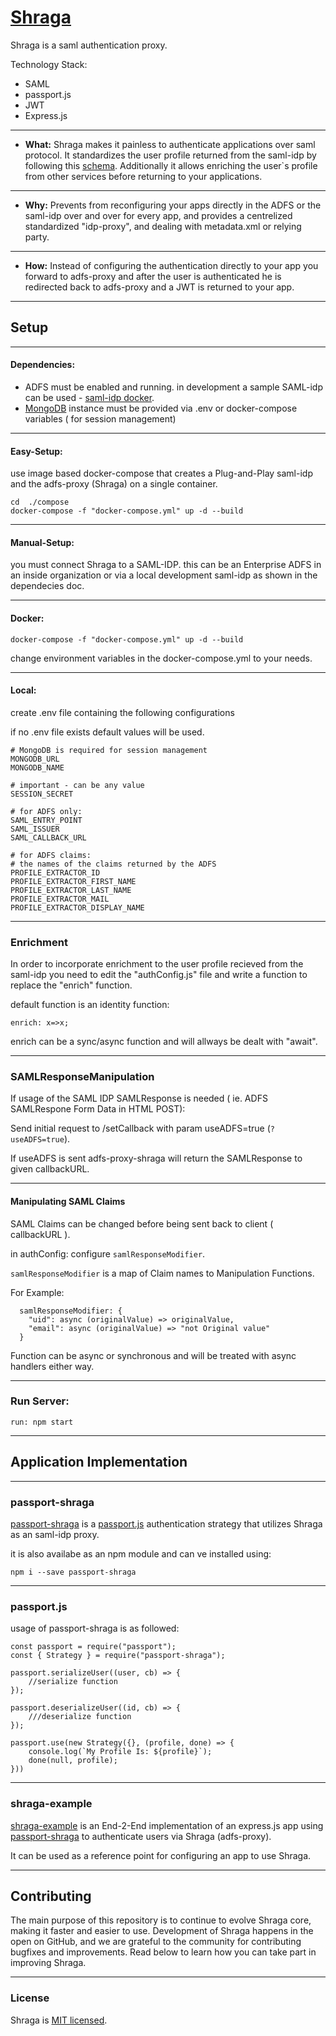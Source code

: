 # [Shraga](https://shragauser.github.io/adfs-proxy-shraga/)

Shraga is a saml authentication proxy.

Technology Stack:
* SAML
* passport.js
* JWT
* Express.js

----

* **What:** Shraga makes it painless to authenticate applications over saml protocol.
It standardizes the user profile returned from the saml-idp by following this [schema](https://tools.ietf.org/html/draft-smarr-vcarddav-portable-contacts-00).
Additionally it allows enriching the user`s profile from other services before returning to your applications.

----

* **Why:** Prevents from reconfiguring your apps directly in the ADFS or the saml-idp over and over for every app, and provides a centrelized standardized "idp-proxy", and dealing with metadata.xml or relying party.

----

* **How:** Instead of configuring the authentication directly to your app you forward to adfs-proxy and after the user is authenticated he is redirected back to adfs-proxy and a JWT is returned to your app.


---

## Setup

----
#### Dependencies:
* ADFS must be enabled and running. in development a sample SAML-idp can be used - [saml-idp docker](https://github.com/kristophjunge/docker-test-saml-idp).
* [MongoDB](https://www.mongodb.com/) instance must be provided via .env or docker-compose variables ( for session management)

----

#### Easy-Setup:
use image based docker-compose that creates a Plug-and-Play saml-idp and the adfs-proxy (Shraga) on a single container. 

```
cd  ./compose
docker-compose -f "docker-compose.yml" up -d --build
```

----

#### Manual-Setup:
you must connect Shraga to a SAML-IDP. this can be an Enterprise ADFS in an inside organization or via a local development saml-idp as shown in the dependecies doc.

----

#### Docker:

 ```
 docker-compose -f "docker-compose.yml" up -d --build
 ```

 change environment variables in the docker-compose.yml to your needs. 

----
#### Local: 
create .env file containing the following configurations

if no .env file exists default values will be used.
```
# MongoDB is required for session management
MONGODB_URL
MONGODB_NAME

# important - can be any value
SESSION_SECRET

# for ADFS only:
SAML_ENTRY_POINT
SAML_ISSUER
SAML_CALLBACK_URL

# for ADFS claims:
# the names of the claims returned by the ADFS
PROFILE_EXTRACTOR_ID
PROFILE_EXTRACTOR_FIRST_NAME
PROFILE_EXTRACTOR_LAST_NAME
PROFILE_EXTRACTOR_MAIL
PROFILE_EXTRACTOR_DISPLAY_NAME
```

----

### Enrichment
In order to incorporate enrichment to the user profile recieved from the saml-idp you need to edit the "authConfig.js" file and write a function to replace the "enrich" function.

default function is an identity function:
```
enrich: x=>x;
```
enrich can be a sync/async function and will allways be dealt with "await". 

----

### SAMLResponseManipulation
If usage of the SAML IDP SAMLResponse is needed ( ie. ADFS SAMLRespone Form Data in HTML POST):


Send initial request to /setCallback with param useADFS=true (```?useADFS=true```).

If useADFS is sent adfs-proxy-shraga will return the SAMLResponse to given callbackURL.

---

#### Manipulating SAML Claims

SAML Claims can be changed before being sent back to client ( callbackURL ).

in authConfig: configure ```samlResponseModifier```.

```samlResponseModifier``` is a map of Claim names to Manipulation Functions. 

For Example:

```
  samlResponseModifier: {
    "uid": async (originalValue) => originalValue,
    "email": async (originalValue) => "not Original value"
  }
```

Function can be async or synchronous and will be treated with async handlers either way. 


----
### Run Server: 
```
run: npm start
```


---

## Application Implementation

----
### passport-shraga

[passport-shraga](https://github.com/ShragaUser/passport-shraga) is a [passport.js](http://www.passportjs.org/) authentication strategy that utilizes Shraga as an saml-idp proxy. 

it is also availabe as an npm module and can ve installed using: 
```
npm i --save passport-shraga
```

----
### passport.js

usage of passport-shraga is as followed:

```
const passport = require("passport");
const { Strategy } = require("passport-shraga");

passport.serializeUser((user, cb) => {
    //serialize function
});

passport.deserializeUser((id, cb) => {
    ///deserialize function
});

passport.use(new Strategy({}, (profile, done) => {
    console.log(`My Profile Is: ${profile}`);
    done(null, profile);
}))
```

----
### shraga-example

[shraga-example](https://github.com/ShragaUser/shraga-example) is an End-2-End implementation of an express.js app using [passport-shraga](https://github.com/ShragaUser/passport-shraga) to authenticate users via Shraga (adfs-proxy). 

It can be used as a reference point for configuring an app to use Shraga.

---

## Contributing

The main purpose of this repository is to continue to evolve Shraga core, making it faster and easier to use. Development of Shraga happens in the open on GitHub, and we are grateful to the community for contributing bugfixes and improvements. Read below to learn how you can take part in improving Shraga.

---

### License

Shraga is [MIT licensed](./LICENSE).